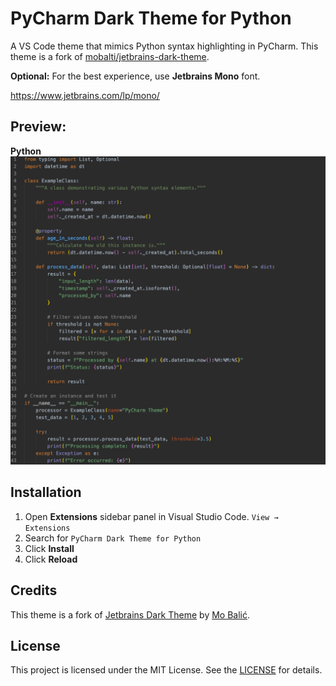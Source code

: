 # PyCharm Dark Theme for Python

A VS Code theme that mimics Python syntax highlighting in PyCharm. This theme is a fork of [mobalti/jetbrains-dark-theme](https://github.com/mobalti/jetbrains-dark-theme).

**Optional:** For the best experience, use **Jetbrains Mono** font.

https://www.jetbrains.com/lp/mono/

## Preview:

**Python**
![Screenshot Python](https://raw.githubusercontent.com/gabemahoney/jetbrains-dark-theme/main/preview_images/python_example_screenshot.png)

## Installation

1. Open **Extensions** sidebar panel in Visual Studio Code. `View → Extensions`
1. Search for `PyCharm Dark Theme for Python`
1. Click **Install**
1. Click **Reload**

## Credits

This theme is a fork of [Jetbrains Dark Theme](https://github.com/mobalti/jetbrains-dark-theme) by [Mo Balić](https://github.com/mobalti).

## License

This project is licensed under the MIT License. See the [LICENSE](https://github.com/mobalti/jetbrains-dark-theme/blob/main/LICENSE.txt) for details.
